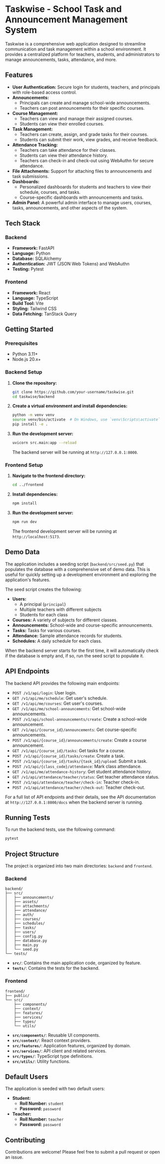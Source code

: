 # Taskwise - School Task and Announcement Management System

Taskwise is a comprehensive web application designed to streamline communication and task management within a school environment. It provides a centralized platform for teachers, students, and administrators to manage announcements, tasks, attendance, and more.

## Features

*   **User Authentication:** Secure login for students, teachers, and principals with role-based access control.
*   **Announcements:**
    *   Principals can create and manage school-wide announcements.
    *   Teachers can post announcements for their specific courses.
*   **Course Management:**
    *   Teachers can view and manage their assigned courses.
    *   Students can view their enrolled courses.
*   **Task Management:**
    *   Teachers can create, assign, and grade tasks for their courses.
    *   Students can submit their work, view grades, and receive feedback.
*   **Attendance Tracking:**
    *   Teachers can take attendance for their classes.
    *   Students can view their attendance history.
    *   Teachers can check-in and check-out using WebAuthn for secure attendance.
*   **File Attachments:** Support for attaching files to announcements and task submissions.
*   **Dashboards:**
    *   Personalized dashboards for students and teachers to view their schedule, courses, and tasks.
    *   Course-specific dashboards with announcements and tasks.
*   **Admin Panel:** A powerful admin interface to manage users, courses, tasks, announcements, and other aspects of the system.

## Tech Stack

### Backend

*   **Framework:** FastAPI
*   **Language:** Python
*   **Database:** SQLAlchemy
*   **Authentication:** JWT (JSON Web Tokens) and WebAuthn
*   **Testing:** Pytest

### Frontend

*   **Framework:** React
*   **Language:** TypeScript
*   **Build Tool:** Vite
*   **Styling:** Tailwind CSS
*   **Data Fetching:** TanStack Query

## Getting Started

### Prerequisites

*   Python 3.11+
*   Node.js 20.x+

### Backend Setup

1.  **Clone the repository:**
    ```bash
    git clone https://github.com/your-username/taskwise.git
    cd taskwise/backend
    ```

2.  **Create a virtual environment and install dependencies:**
    ```bash
    python -m venv venv
    source venv/bin/activate  # On Windows, use `venv\Scripts\activate`
    pip install -e .
    ```

3.  **Run the development server:**
    ```bash
    uvicorn src.main:app --reload
    ```
    The backend server will be running at `http://127.0.0.1:8000`.

### Frontend Setup

1.  **Navigate to the frontend directory:**
    ```bash
    cd ../frontend
    ```

2.  **Install dependencies:**
    ```bash
    npm install
    ```

3.  **Run the development server:**
    ```bash
    npm run dev
    ```
    The frontend development server will be running at `http://localhost:5173`.

## Demo Data

The application includes a seeding script (`backend/src/seed.py`) that populates the database with a comprehensive set of demo data. This is useful for quickly setting up a development environment and exploring the application's features.

The seed script creates the following:

*   **Users:**
    *   A principal (`principal`)
    *   Multiple teachers with different subjects
    *   Students for each class
*   **Courses:** A variety of subjects for different classes.
*   **Announcements:** School-wide and course-specific announcements.
*   **Tasks:** Tasks for various courses.
*   **Attendance:** Sample attendance records for students.
*   **Schedules:** A daily schedule for each class.

When the backend server starts for the first time, it will automatically check if the database is empty and, if so, run the seed script to populate it.

## API Endpoints

The backend API provides the following main endpoints:

*   `POST /v1/api/login`: User login.
*   `GET /v1/api/me/schedule`: Get user's schedule.
*   `GET /v1/api/me/courses`: Get user's courses.
*   `GET /v1/api/me/school-announcements`: Get school-wide announcements.
*   `POST /v1/api/school-announcements/create`: Create a school-wide announcement.
*   `GET /v1/api/{course_id}/announcements`: Get course-specific announcements.
*   `POST /v1/api/{course_id}/announcements/create`: Create a course announcement.
*   `GET /v1/api/{course_id}/tasks`: Get tasks for a course.
*   `POST /v1/api/{course_id}/tasks/create`: Create a task.
*   `POST /v1/api/{course_id}/tasks/{task_id}/upload`: Submit a task.
*   `POST /v1/api/{class_code}/attendance`: Mark class attendance.
*   `GET /v1/api/me/attendance-history`: Get student attendance history.
*   `GET /v1/api/attendance/teacher/status`: Get teacher attendance status.
*   `POST /v1/api/attendance/teacher/check-in`: Teacher check-in.
*   `POST /v1/api/attendance/teacher/check-out`: Teacher check-out.

For a full list of API endpoints and their details, see the API documentation at `http://127.0.0.1:8000/docs` when the backend server is running.

## Running Tests

To run the backend tests, use the following command:

```bash
pytest
```

## Project Structure

The project is organized into two main directories: `backend` and `frontend`.

### Backend

```
backend/
├── src/
│   ├── announcements/
│   ├── assets/
│   ├── attachments/
│   ├── attendance/
│   ├── auth/
│   ├── courses/
│   ├── schedules/
│   ├── tasks/
│   ├── users/
│   ├── config.py
│   ├── database.py
│   ├── main.py
│   └── seed.py
└── tests/
```

*   **`src/`**: Contains the main application code, organized by feature.
*   **`tests/`**: Contains the tests for the backend.

### Frontend

```
frontend/
├── public/
└── src/
    ├── components/
    ├── context/
    ├── features/
    ├── services/
    ├── types/
    └── utils/
```

*   **`src/components/`**: Reusable UI components.
*   **`src/context/`**: React context providers.
*   **`src/features/`**: Application features, organized by domain.
*   **`src/services/`**: API client and related services.
*   **`src/types/`**: TypeScript type definitions.
*   **`src/utils/`**: Utility functions.

## Default Users

The application is seeded with two default users:

*   **Student:**
    *   **Roll Number:** `student`
    *   **Password:** `password`
*   **Teacher:**
    *   **Roll Number:** `teacher`
    *   **Password:** `password`

## Contributing

Contributions are welcome! Please feel free to submit a pull request or open an issue.